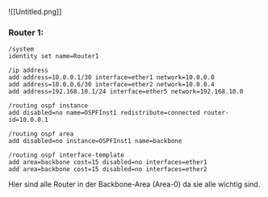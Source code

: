 ![[Untitled.png]]
### Router 1:
```
/system 
identity set name=Router1

/ip address
add address=10.0.0.1/30 interface=ether1 network=10.0.0.0
add address=10.0.0.6/30 interface=ether2 network=10.0.0.4
add address=192.168.10.1/24 interface=ether5 network=192.168.10.0

/routing ospf instance 
add disabled=no name=OSPFInst1 redistribute=connected router-id=10.0.0.1

/routing ospf area 
add disabled=no instance=OSPFInst1 name=backbone

/routing ospf interface-template 
add area=backbone cost=15 disabled=no interfaces=ether1 
add area=backbone cost=15 disabled=no interfaces=ether2
```
Hier sind alle Router in der Backbone-Area (Area-0) da sie alle wichtig sind.